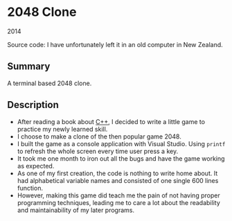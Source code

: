 # 2048 Clone
2014

Source code: I have unfortunately left it in an old computer in New Zealand.

## Summary
A terminal based 2048 clone.

## Description
- After reading a book about [C++](../skills/cpp.md), I decided to write a little game to practice my newly learned skill.
- I choose to make a clone of the then popular game 2048.
- I built the game as a console application with Visual Studio. Using `printf` to refresh the whole screen every time user press a key.
- It took me one month to iron out all the bugs and have the game working as expected.
- As one of my first creation, the code is nothing to write home about. It had alphabetical variable names and consisted of one single 600 lines function.
- However, making this game did teach me the pain of not having proper programming techniques, leading me to care a lot about the readability and maintainability of my later programs.
